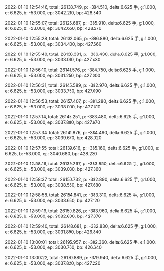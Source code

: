 2022-01-10 12:54:46, total: 26138.749, p: -384.510, delta:6.625 手, g:1.000, e: 6.625, b: -53.000, ep: 3042.210, bp: 428.340

2022-01-10 12:55:07, total: 26126.687, p: -385.910, delta:6.625 手, g:1.000, e: 6.625, b: -53.000, ep: 3042.650, bp: 428.570

2022-01-10 12:55:28, total: 26132.065, p: -386.880, delta:6.625 手, g:1.000, e: 6.625, b: -53.000, ep: 3034.400, bp: 427.660

2022-01-10 12:55:49, total: 26138.391, p: -386.430, delta:6.625 手, g:1.000, e: 6.625, b: -53.000, ep: 3033.010, bp: 427.430

2022-01-10 12:56:10, total: 26141.576, p: -384.750, delta:6.625 手, g:1.000, e: 6.625, b: -53.000, ep: 3031.250, bp: 427.000

2022-01-10 12:56:31, total: 26145.589, p: -382.970, delta:6.625 手, g:1.000, e: 6.625, b: -53.000, ep: 3033.750, bp: 427.090

2022-01-10 12:56:53, total: 26157.407, p: -381.280, delta:6.625 手, g:1.000, e: 6.625, b: -53.000, ep: 3038.000, bp: 427.410

2022-01-10 12:57:14, total: 26145.251, p: -383.480, delta:6.625 手, g:1.000, e: 6.625, b: -53.000, ep: 3037.880, bp: 427.670

2022-01-10 12:57:34, total: 26141.876, p: -384.490, delta:6.625 手, g:1.000, e: 6.625, b: -53.000, ep: 3039.670, bp: 428.020

2022-01-10 12:57:55, total: 26139.616, p: -385.160, delta:6.625 手, g:1.000, e: 6.625, b: -53.000, ep: 3040.680, bp: 428.230

2022-01-10 12:58:16, total: 26139.267, p: -383.850, delta:6.625 手, g:1.000, e: 6.625, b: -53.000, ep: 3039.030, bp: 427.860

2022-01-10 12:58:37, total: 26150.732, p: -382.890, delta:6.625 手, g:1.000, e: 6.625, b: -53.000, ep: 3038.550, bp: 427.680

2022-01-10 12:58:58, total: 26154.841, p: -383.310, delta:6.625 手, g:1.000, e: 6.625, b: -53.000, ep: 3033.650, bp: 427.120

2022-01-10 12:59:19, total: 26150.826, p: -383.960, delta:6.625 手, g:1.000, e: 6.625, b: -53.000, ep: 3032.600, bp: 427.070

2022-01-10 12:59:40, total: 26148.681, p: -382.830, delta:6.625 手, g:1.000, e: 6.625, b: -53.000, ep: 3031.890, bp: 426.840

2022-01-10 13:00:01, total: 26195.957, p: -382.360, delta:6.625 手, g:1.000, e: 6.625, b: -53.000, ep: 3030.760, bp: 426.640

2022-01-10 13:00:22, total: 26170.889, p: -379.940, delta:6.625 手, g:1.000, e: 6.625, b: -53.000, ep: 3037.820, bp: 427.220